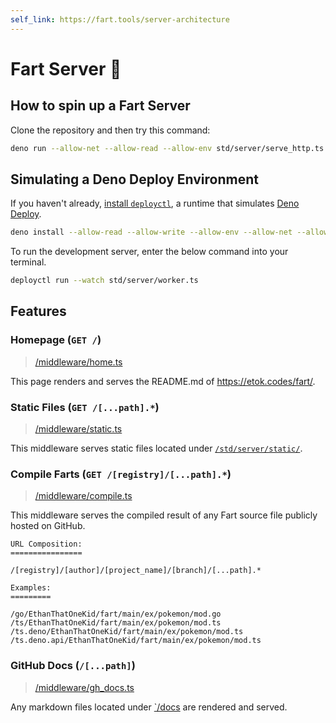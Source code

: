 ```yaml
---
self_link: https://fart.tools/server-architecture
---
```


# Fart Server 📡

## How to spin up a Fart Server

Clone the repository and then try this command:

```bash
deno run --allow-net --allow-read --allow-env std/server/serve_http.ts
```

## Simulating a Deno Deploy Environment

If you haven't already, [install `deployctl`](https://deno.com/deploy/docs/running-scripts-locally), a runtime that simulates [Deno Deploy](https://deno.com/deploy).

```bash
deno install --allow-read --allow-write --allow-env --allow-net --allow-run --no-check -f https://deno.land/x/deploy/deployctl.ts
```

To run the development server, enter the below command into your terminal.

```bash
deployctl run --watch std/server/worker.ts
```

## Features

### Homepage (`GET /`)

> [/middleware/home.ts](middleware/home.ts)

This page renders and serves the README.md of <https://etok.codes/fart/>.

### Static Files (`GET /[...path].*`)

> [/middleware/static.ts](middleware/static.ts)

This middleware serves static files located under [`/std/server/static/`](/static).

### Compile Farts (`GET /[registry]/[...path].*`)

> [/middleware/compile.ts](middleware/compile.ts)

This middleware serves the compiled result of any Fart source file publicly hosted on GitHub.

```
URL Composition:
================

/[registry]/[author]/[project_name]/[branch]/[...path].*

Examples:
=========

/go/EthanThatOneKid/fart/main/ex/pokemon/mod.go
/ts/EthanThatOneKid/fart/main/ex/pokemon/mod.ts
/ts.deno/EthanThatOneKid/fart/main/ex/pokemon/mod.ts
/ts.deno.api/EthanThatOneKid/fart/main/ex/pokemon/mod.ts
```

### GitHub Docs (`/[...path]`)

> [/middleware/gh_docs.ts](middleware/gh_docs.ts)

Any markdown files located under [`/docs](../../docs) are rendered and served.
